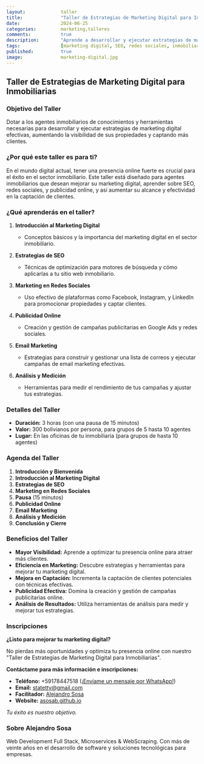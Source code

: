 ```yaml
---
layout:             taller
title:              "Taller de Estrategias de Marketing Digital para Inmobiliarias"
date:               2024-06-25
categories:         marketing,talleres
comments:           true
description:        "Aprende a desarrollar y ejecutar estrategias de marketing digital efectivas para el sector inmobiliario."
tags:               [marketing digital, SEO, redes sociales, inmobiliaria, broker, real estate, taller]
published:          true
image:              marketing-digital.jpg
---
```


## Taller de Estrategias de Marketing Digital para Inmobiliarias

### Objetivo del Taller

Dotar a los agentes inmobiliarios de conocimientos y herramientas necesarias para desarrollar y ejecutar estrategias de marketing digital efectivas, aumentando la visibilidad de sus propiedades y captando más clientes.

### ¿Por qué este taller es para ti?

En el mundo digital actual, tener una presencia online fuerte es crucial para el éxito en el sector inmobiliario. Este taller está diseñado para agentes inmobiliarios que desean mejorar su marketing digital, aprender sobre SEO, redes sociales, y publicidad online, y así aumentar su alcance y efectividad en la captación de clientes.

### ¿Qué aprenderás en el taller?

1. **Introducción al Marketing Digital**
    - Conceptos básicos y la importancia del marketing digital en el sector inmobiliario.

2. **Estrategias de SEO**
    - Técnicas de optimización para motores de búsqueda y cómo aplicarlas a tu sitio web inmobiliario.

3. **Marketing en Redes Sociales**
    - Uso efectivo de plataformas como Facebook, Instagram, y LinkedIn para promocionar propiedades y captar clientes.

4. **Publicidad Online**
    - Creación y gestión de campañas publicitarias en Google Ads y redes sociales.

5. **Email Marketing**
    - Estrategias para construir y gestionar una lista de correos y ejecutar campañas de email marketing efectivas.

6. **Análisis y Medición**
    - Herramientas para medir el rendimiento de tus campañas y ajustar tus estrategias.

### Detalles del Taller

- **Duración:** 3 horas (con una pausa de 15 minutos)
- **Valor:** 300 bolivianos por persona, para grupos de 5 hasta 10 agentes
- **Lugar:** En las oficinas de tu inmobiliaria (para grupos de hasta 10 agentes)

### Agenda del Taller

1. **Introducción y Bienvenida** 
2. **Introducción al Marketing Digital** 
3. **Estrategias de SEO** 
4. **Marketing en Redes Sociales**
5. **Pausa** (15 minutos)
6. **Publicidad Online**
7. **Email Marketing** 
8. **Análisis y Medición**
9. **Conclusión y Cierre**

### Beneficios del Taller

- **Mayor Visibilidad:** Aprende a optimizar tu presencia online para atraer más clientes.
- **Eficiencia en Marketing:** Descubre estrategias y herramientas para mejorar tu marketing digital.
- **Mejora en Captación:** Incrementa la captación de clientes potenciales con técnicas efectivas.
- **Publicidad Efectiva:** Domina la creación y gestión de campañas publicitarias online.
- **Análisis de Resultados:** Utiliza herramientas de análisis para medir y mejorar tus estrategias.

### Inscripciones

**¿Listo para mejorar tu marketing digital?**

No pierdas más oportunidades y optimiza tu presencia online con nuestro "Taller de Estrategias de Marketing Digital para Inmobiliarias".

**Contáctame para más información e inscripciones:**

- **Teléfono:** +59178447518 ([¡Envíame un mensaje por WhatsApp!](https://api.whatsapp.com/send?phone=59178447518&text=Me%20interesa%20mucho%20el%20Taller%20de%20Estrategias%20de%20Marketing%20Digital%20para%20Inmobiliarias))
- **Email:** statetty@gmail.com
- **Facilitador:** [Alejandro Sosa](https://www.linkedin.com/in/alejandrososa/)
- **Website:** [asosab.github.io](https://asosab.github.io/marketing-digital/)

_Tu éxito es nuestro objetivo._

### Sobre Alejandro Sosa

Web Development Full Stack, Microservices & WebScraping. Con más de veinte años en el desarrollo de software y soluciones tecnológicas para empresas.
